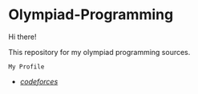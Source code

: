 # Olympiad-Programming
Hi there!

This repository for my olympiad programming sources.

`My Profile`
- [*codeforces*](https://codeforces.com/profile/aallaguly01)

 
